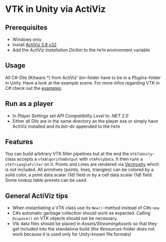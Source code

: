 # VTK in Unity via ActiViz

## Prerequisites

- Windows only
- Install [ActiViz 5.8 x32][1]
- Add the *ActiViz Installation Dir/bin* to the `PATH` environment variable

## Usage

All C#-Dlls (Kitware.\*) from ActiViz' *bin*-folder have to be in a *Plugins*-folder in Unity. Have a look at the example scene. For more infos regarding VTK in C# check out the [examples][2].

## Run as a player

- In *Player Settings* set *API Compatibility Level* to *.NET 2.0*
- Either all Dlls are in the same directory as the player exe or simply have ActiViz installed and its *bin*-dir appended to the `PATH`

## Features

You can build arbitrary VTK filter pipelines but at the end the `VtkToUnity`-class accepts a `vtkAlgorithmOutput` with `vtkPolyData`. It then runs a `vtkTriangleFilter` on it. Points and Lines are rendered via [Vectrosity][3] which is not included. All primitves (points, lines, triangles) can be colored by a solid color, a point data scalar (1d) field or by a cell data scalar (1d) field. Some lookup table presets can be used.

## General ActiViz tips

- When instantiating a VTK class use its `New()`-method instead of C#s `new`
- C#s automatic garbage collection should work as expected. Calling `Dispose()` on VTK objects should not be necessary.
- Vtk data files should be placed in *Assets/StreamingAssets* so that they get included into the standalone build (the *Resources*-folder does not work because it is used only for Unity-known file formats)

[1]:	http://www.kitware.com/KWLD/download/download.php?cid=anonymous&fid=67&pid=17
[2]:	http://www.vtk.org/Wiki/VTK/Examples/CSharp
[3]:	http://starscenesoftware.com/vectrosity.html
